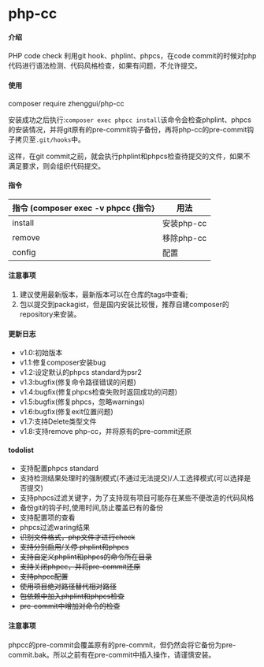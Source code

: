 # php-cc

#### 介绍
PHP code check
利用git hook、phplint、phpcs，在code commit的时候对php代码进行语法检测、代码风格检查，如果有问题，不允许提交。


#### 使用
composer require zhenggui/php-cc

安装成功之后执行:``composer exec phpcc install``该命令会检查phplint、phpcs的安装情况，并将git原有的pre-commit钩子备份，再将php-cc的pre-commit钩子拷贝至``.git/hooks``中。

这样，在git commit之前，就会执行phplint和phpcs检查待提交的文件，如果不满足要求，则会组织代码提交。

#### 指令
|指令 (composer exec -v phpcc {指令}|用法|
|----|----|
|install|安装php-cc|
|remove|移除php-cc|
|config|配置|

#### 注意事项
1. 建议使用最新版本，最新版本可以在仓库的tags中查看;
2. 包以提交到packagist，但是国内安装比较慢，推荐自建composer的repository来安装。

#### 更新日志
- v1.0:初始版本
- v1.1:修复composer安装bug
- v1.2:设定默认的phpcs standard为psr2
- v1.3:bugfix(修复命令路径错误的问题)
- v1.4:bugfix(修复phpcs检查失败时返回成功的问题)
- v1.5:bugfix(修复phpcs，忽略warnings)
- v1.6:bugfix(修复exit位置问题)
- v1.7:支持Delete类型文件
- v1.8:支持remove php-cc，并将原有的pre-commit还原

#### todolist
- 支持配置phpcs standard
- 支持检测结果处理时的强制模式(不通过无法提交)/人工选择模式(可以选择是否提交)
- 支持phpcs过滤关键字，为了支持现有项目可能存在某些不便改造的代码风格
- 备份git的钩子时,使用时间,防止覆盖已有的备份
- 支持配置项的查看
- phpcs过滤waring结果
- ~~识别文件格式，php文件才进行check~~
- ~~支持分别启用/关停 phplint和phpcs~~
- ~~支持自定义phplint和phpcs的命令所在目录~~
- ~~支持关闭phpcc，并将pre-commit还原~~
- ~~支持phpcc配置~~
- ~~使用项目绝对路径替代相对路径~~
- ~~包依赖中加入phplint和phpcs检查~~
- ~~pre-commit中增加对命令的检查~~

#### 注意事项
phpcc的pre-commit会覆盖原有的pre-commit，但仍然会将它备份为pre-commit.bak。所以之前有在pre-commit中插入操作，请谨慎安装。

